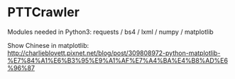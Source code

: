 # PTTCrawler
Modules needed in Python3:
requests / bs4 / lxml / numpy / matplotlib

Show Chinese in matplotlib:
http://charlieblovett.pixnet.net/blog/post/309808972-python-matplotlib-%E7%84%A1%E6%B3%95%E9%A1%AF%E7%A4%BA%E4%B8%AD%E6%96%87

